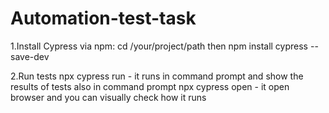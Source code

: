 # Automation-test-task

1.Install Cypress via npm:
cd /your/project/path then npm install cypress --save-dev


2.Run tests
npx cypress run - it runs in command prompt and show the results of tests also in command prompt
 npx cypress open - it open browser and you can visually check how it runs
